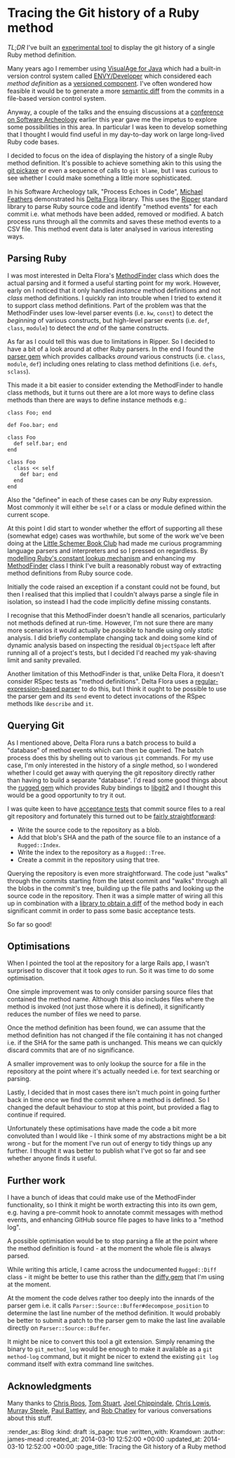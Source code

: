 Tracing the Git history of a Ruby method
====

*TL;DR* I've built an [experimental tool][] to display the git history of a single Ruby method definition.

Many years ago I remember using [VisualAge for Java][] which had a built-in version control system called [ENVY/Developer][] which considered each *method definition* as a [versioned component][Mastering ENVY/Developer - Software Components]. I've often wondered how feasible it would be to generate a more [semantic diff][] from the commits in a file-based version control system.

Anyway, a couple of the talks and the ensuing discussions at a [conference on Software Archeology][] earlier this year gave me the impetus to explore some possibilities in this area. In particular I was keen to develop something that I thought I would find useful in my day-to-day work on large long-lived Ruby code bases.

I decided to focus on the idea of displaying the history of a single Ruby method definition. It's possible to achieve something akin to this using the [git pickaxe][] or even a sequence of calls to `git blame`, but I was curious to see whether I could make something a little more sophisticated.

In his Software Archeology talk, "Process Echoes in Code", [Michael Feathers][] demonstrated his [Delta Flora][] library. This uses the [Ripper][] standard library to parse Ruby source code and identify "method events" for each commit i.e. what methods have been added, removed or modified. A batch process runs through all the commits and saves these method events to a CSV file. This method event data is later analysed in various interesting ways.


## Parsing Ruby

I was most interested in Delta Flora's [MethodFinder][Delta Flora MethodFinder] class which does the actual parsing and it formed a useful starting point for my work. However, early on I noticed that it only handled _instance_ method definitions and not _class_ method definitions. I quickly ran into trouble when I tried to extend it to support class method definitions. Part of the problem was that the MethodFinder uses low-level parser events (i.e. `kw`, `const`) to detect the _beginning_ of various constructs, but high-level parser events (i.e. `def`, `class`, `module`) to detect the _end_ of the same constructs.

As far as I could tell this was due to limitations in Ripper. So I decided to have a bit of a look around at other Ruby parsers. In the end I found the [parser gem][] which provides callbacks _around_ various constructs (i.e. `class`, `module`, `def`) including ones relating to class method definitions (i.e. `defs`, `sclass`).

This made it a bit easier to consider extending the MethodFinder to handle class methods, but it turns out there are a lot more ways to define class methods than there are ways to define instance methods e.g.:

    class Foo; end
    
    def Foo.bar; end

    class Foo
      def self.bar; end
    end

    class Foo
      class << self
        def bar; end
      end
    end

Also the "definee" in each of these cases can be _any_ Ruby expression. Most commonly it will either be `self` or a class or module defined within the current scope.

At this point I did start to wonder whether the effort of supporting all these (somewhat edge) cases was worthwhile, but some of the work we've been doing at the [Little Schemer Book Club][] had made me curious programming language parsers and interpreters and so I pressed on regardless. By [modelling Ruby's constant lookup mechanism][] and enhancing my [MethodFinder][MethodLog MethodFinder] class I think I've built a reasonably robust way of extracting method definitions from Ruby source code.

Initially the code raised an exception if a constant could not be found, but then I realised that this implied that I couldn't always parse a single file in isolation, so instead I had the code implicitly define missing constants.

I recognise that this MethodFinder doesn't handle all scenarios, particularly not methods defined at run-time. However, I'm not sure there are many more scenarios it would actually be _possible_ to handle using only *static* analysis. I did briefly contemplate changing tack and doing some kind of dynamic analysis based on inspecting the residual `ObjectSpace` left after running all of a project's tests, but I decided I'd reached my yak-shaving limit and sanity prevailed.

Another limitation of this MethodFinder is that, unlike Delta Flora, it doesn't consider RSpec tests as "method definitions". Delta Flora uses a [regular-expression-based parser][] to do this, but I think it ought to be possible to use the parser gem and its `send` event to detect invocations of the RSpec methods like `describe` and `it`.


## Querying Git

As I mentioned above, Delta Flora runs a batch process to build a "database" of method events which can then be queried. The batch process does this by shelling out to various `git` commands. For my use case, I'm only interested in the history of a _single_ method, so I wondered whether I could get away with querying the git repository directly rather than having to build a separate "database". I'd read some good things about the [rugged gem][] which provides Ruby bindings to [libgit2][] and I thought this would be a good opportunity to try it out.

I was quite keen to have [acceptance tests][] that commit source files to a real git repository and fortunately this turned out to be [fairly straightforward][]:

* Write the source code to the repository as a blob.
* Add that blob's SHA and the path of the source file to an instance of a `Rugged::Index`.
* Write the index to the repository as a `Rugged::Tree`.
* Create a commit in the repository using that tree.

Querying the repository is even more straightforward. The code just "walks" through the commits starting from the latest commit and "walks" through all the blobs in the commit's tree, building up the file paths and looking up the source code in the repository. Then it was a simple matter of wiring all this up in combination with a [library to obtain a diff][diffy gem] of the method body in each significant commit in order to pass some basic acceptance tests.

So far so good!


## Optimisations

When I pointed the tool at the repository for a large Rails app, I wasn't surprised to discover that it took *ages* to run. So it was time to do some optimisation.

One simple improvement was to only consider parsing source files that contained the method name. Although this also includes files where the method is invoked (not just those where it is defined), it significantly reduces the number of files we need to parse.

Once the method definition has been found, we can assume that the method definition has not changed if the file containing it has not changed i.e. if the SHA for the same path is unchanged. This means we can quickly discard commits that are of no significance.

A smaller improvement was to only lookup the source for a file in the repository at the point where it's actually needed i.e. for text searching or parsing.

Lastly, I decided that in most cases there isn't much point in going further back in time once we find the commit where a method is defined. So I changed the default behaviour to stop at this point, but provided a flag to continue if required.

Unfortunately these optimisations have made the code a bit more convoluted than I would like - I think some of my abstractions might be a bit wrong - but for the moment I've run out of energy to tidy things up any further. I thought it was better to publish what I've got so far and see whether anyone finds it useful.


## Further work

I have a bunch of ideas that could make use of the MethodFinder functionality, so I think it might be worth extracting this into its own gem, e.g. having a pre-commit hook to annotate commit messages with method events, and enhancing GitHub source file pages to have links to a "method log".

A possible optimisation would be to stop parsing a file at the point where the method definition is found - at the moment the whole file is always parsed.

While writing this article, I came across the undocumented `Rugged::Diff` class - it might be better to use this rather than the [diffy gem][] that I'm using at the moment.

At the moment the code delves rather too deeply into the innards of the parser gem i.e. it calls `Parser::Source::Buffer#decompose_position` to determine the last line number of the method definition. It would probably be better to submit a patch to the parser gem to make the last line available directly on `Parser::Source::Buffer`.

It might be nice to convert this tool a git extension. Simply renaming the binary to `git_method_log` would be enough to make it available as a `git method-log` command, but it might be nicer to extend the existing `git log` command itself with extra command line switches.


## Acknowledgments

Many thanks to [Chris Roos][], [Tom Stuart][], [Joel Chippindale][], [Chris Lowis][], [Murray Steele][], [Paul Battley][], and [Rob Chatley][] for various conversations about this stuff.


[experimental tool]: https://github.com/freerange/method_log
[semantic diff]: http://martinfowler.com/bliki/SemanticDiff.html
[VisualAge for Java]: http://en.wikipedia.org/wiki/IBM_VisualAge
[ENVY/Developer]: http://c2.com/cgi/wiki?EnvyDeveloper
[Mastering ENVY/Developer - Software Components]: http://books.google.co.uk/books?id=ld6E19QIMo4C&lpg=PP1&pg=PA24
[conference on Software Archeology]: http://ticosa.org/
[git pickaxe]: http://www.philandstuff.com/2014/02/09/git-pickaxe.html
[Michael Feathers]: https://twitter.com/mfeathers
[Delta Flora]: https://github.com/michaelfeathers/delta-flora
[Ripper]: http://ruby-doc.org/stdlib-2.0.0/libdoc/ripper/rdoc/Ripper.html
[Delta Flora MethodFinder]: https://github.com/michaelfeathers/delta-flora/blob/master/method_finder.rb
[parser gem]: https://github.com/whitequark/parser
[Little Schemer Book Club]: http://lanyrd.com/2014/little-schemer-book-club-march/
[modelling Ruby's constant lookup mechanism]: https://github.com/freerange/method_log/blob/master/lib/method_log/scope.rb
[MethodLog MethodFinder]: https://github.com/freerange/method_log/blob/master/lib/method_log/method_finder.rb
[regular-expression-based parser]: https://github.com/michaelfeathers/delta-flora/blob/master/spec_finder.rb
[rugged gem]: https://github.com/libgit2/rugged
[libgit2]: https://github.com/libgit2/libgit2
[acceptance tests]: https://github.com/freerange/method_log/blob/master/spec/api_spec.rb
[fairly straightforward]: https://github.com/libgit2/rugged#writing-to-a-repository
[diffy gem]: https://github.com/samg/diffy
[Chris Roos]: /chris-roos
[Tom Stuart]: https://twitter.com/tomstuart
[Joel Chippindale]: https://twitter.com/joelchippindale
[Chris Lowis]: https://twitter.com/chrislowis
[Murray Steele]: https://twitter.com/hlame
[Paul Battley]: https://twitter.com/threedaymonk
[Rob Chatley]: https://twitter.com/rchatley


:render_as: Blog
:kind: draft
:is_page: true
:written_with: Kramdown
:author: james-mead
:created_at: 2014-03-10 12:52:00 +00:00
:updated_at: 2014-03-10 12:52:00 +00:00
:page_title: Tracing the Git history of a Ruby method
